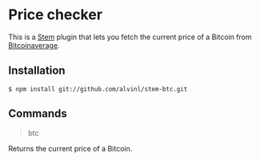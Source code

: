 Price checker
===

This is a [Stem](https://github.com/alvinl/stem) plugin that lets you fetch the current price of a Bitcoin from [Bitcoinaverage](https://bitcoinaverage.com/).

## Installation
`$ npm install git://github.com/alvinl/stem-btc.git`

## Commands
> btc

Returns the current price of a Bitcoin.
